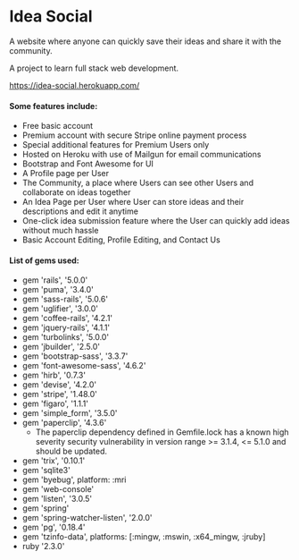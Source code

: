# Idea Social

A website where anyone can quickly save their ideas and share it with the community.

A project to learn full stack web development.

https://idea-social.herokuapp.com/

#### Some features include:
* Free basic account
* Premium account with secure Stripe online payment process
* Special additional features for Premium Users only
* Hosted on Heroku with use of Mailgun for email communications
* Bootstrap and Font Awesome for UI
* A Profile page per User
* The Community, a place where Users can see other Users and collaborate on ideas together
* An Idea Page per User where User can store ideas and their descriptions and edit it anytime
* One-click idea submission feature where the User can quickly add ideas without much hassle
* Basic Account Editing, Profile Editing, and Contact Us



#### List of gems used:

* gem 'rails', '5.0.0'
* gem 'puma', '3.4.0'
* gem 'sass-rails', '5.0.6'
* gem 'uglifier', '3.0.0'
* gem 'coffee-rails', '4.2.1'
* gem 'jquery-rails', '4.1.1'
* gem 'turbolinks', '5.0.0'
* gem 'jbuilder', '2.5.0'
* gem 'bootstrap-sass', '3.3.7'
* gem 'font-awesome-sass', '4.6.2'
* gem 'hirb', '0.7.3'
* gem 'devise', '4.2.0'
* gem 'stripe', '1.48.0'
* gem 'figaro', '1.1.1'
* gem 'simple_form', '3.5.0'
* gem 'paperclip', '4.3.6'
  * The paperclip dependency defined in Gemfile.lock has a known high severity security vulnerability in version range >= 3.1.4, <= 5.1.0 and should be updated.
* gem 'trix', '0.10.1'
* gem 'sqlite3'
* gem 'byebug', platform: :mri
* gem 'web-console'
* gem 'listen', '3.0.5'
* gem 'spring'
* gem 'spring-watcher-listen', '2.0.0'
* gem 'pg', '0.18.4'
* gem 'tzinfo-data', platforms: [:mingw, :mswin, :x64_mingw, :jruby]
* ruby '2.3.0'
